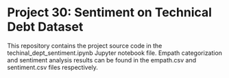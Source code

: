 # Project 30: Sentiment on Technical Debt Dataset

This repository contains the project source code in the techinal_dept_sentiment.ipynb Jupyter notebook file. Empath categorization and sentiment analysis results can be found in the empath.csv and sentiment.csv files respectively.

